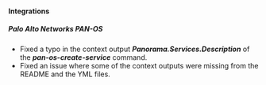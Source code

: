 
#### Integrations

##### Palo Alto Networks PAN-OS

- Fixed a typo in the context output ***Panorama.Services.Description*** of the ***pan-os-create-service*** command.
- Fixed an issue where some of the context outputs were missing from the README and the YML files.